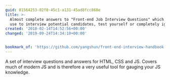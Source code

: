 ```yaml
---
guid: 01564253-02f0-45c1-a131-45ad8fcc868e
title: >-
  Almost complete answers to "Front-end Job Interview Questions" which you can
  use to interview potential candidates, test yourself or completely ignore
created: '2018-02-14T14:52:56+00:00'
changed: '2019-09-24T14:34:10+00:00'


bookmark_of: 'https://github.com/yangshun/front-end-interview-handbook'
---
```



A set of interview questions and answers for HTML, CSS and JS. Covers much of modern JS and is therefore a very useful tool for gauging your JS knowledge.
